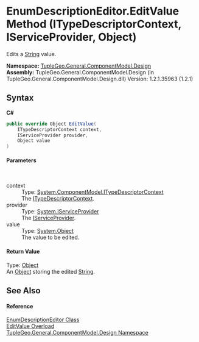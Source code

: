 # EnumDescriptionEditor.EditValue Method (ITypeDescriptorContext, IServiceProvider, Object)
 

Edits a <a href="http://msdn2.microsoft.com/en-us/library/s1wwdcbf" target="_blank">String</a> value.

**Namespace:**&nbsp;<a href="N_TupleGeo_General_ComponentModel_Design">TupleGeo.General.ComponentModel.Design</a><br />**Assembly:**&nbsp;TupleGeo.General.ComponentModel.Design (in TupleGeo.General.ComponentModel.Design.dll) Version: 1.2.1.35963 (1.2.1)

## Syntax

**C#**<br />
``` C#
public override Object EditValue(
	ITypeDescriptorContext context,
	IServiceProvider provider,
	Object value
)
```


#### Parameters
&nbsp;<dl><dt>context</dt><dd>Type: <a href="http://msdn2.microsoft.com/en-us/library/8d4c9xy5" target="_blank">System.ComponentModel.ITypeDescriptorContext</a><br />The <a href="http://msdn2.microsoft.com/en-us/library/8d4c9xy5" target="_blank">ITypeDescriptorContext</a>.</dd><dt>provider</dt><dd>Type: <a href="http://msdn2.microsoft.com/en-us/library/zbywf1tw" target="_blank">System.IServiceProvider</a><br />The <a href="http://msdn2.microsoft.com/en-us/library/zbywf1tw" target="_blank">IServiceProvider</a>.</dd><dt>value</dt><dd>Type: <a href="http://msdn2.microsoft.com/en-us/library/e5kfa45b" target="_blank">System.Object</a><br />The value to be edited.</dd></dl>

#### Return Value
Type: <a href="http://msdn2.microsoft.com/en-us/library/e5kfa45b" target="_blank">Object</a><br />An <a href="http://msdn2.microsoft.com/en-us/library/e5kfa45b" target="_blank">Object</a> storing the edited <a href="http://msdn2.microsoft.com/en-us/library/s1wwdcbf" target="_blank">String</a>.

## See Also


#### Reference
<a href="T_TupleGeo_General_ComponentModel_Design_EnumDescriptionEditor">EnumDescriptionEditor Class</a><br /><a href="Overload_TupleGeo_General_ComponentModel_Design_EnumDescriptionEditor_EditValue">EditValue Overload</a><br /><a href="N_TupleGeo_General_ComponentModel_Design">TupleGeo.General.ComponentModel.Design Namespace</a><br />